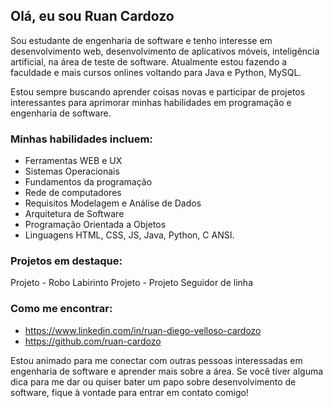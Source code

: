 ## Olá, eu sou Ruan Cardozo

Sou estudante de engenharia de software e tenho interesse em desenvolvimento web, desenvolvimento de aplicativos móveis, inteligência artificial, na área de teste de software. Atualmente estou fazendo a faculdade e mais cursos onlines voltando para Java e Python, MySQL.

Estou sempre buscando aprender coisas novas e participar de projetos interessantes para aprimorar minhas habilidades em programação e engenharia de software.

### Minhas habilidades incluem:
* Ferramentas WEB e UX
* Sistemas Operacionais
* Fundamentos da programação
* Rede de computadores
* Requisitos Modelagem e Análise de Dados
* Arquitetura de Software
* Programação Orientada a Objetos
* Linguagens HTML, CSS, JS, Java, Python, C ANSI.
 
### Projetos em destaque:

Projeto - Robo Labirinto
Projeto - Projeto Seguidor de linha

### Como me encontrar:

- https://www.linkedin.com/in/ruan-diego-velloso-cardozo
- https://github.com/ruan-cardozo

Estou animado para me conectar com outras pessoas interessadas em engenharia de software e aprender mais sobre a área. Se você tiver alguma dica para me dar ou quiser bater um papo sobre desenvolvimento de software, fique à vontade para entrar em contato comigo!
